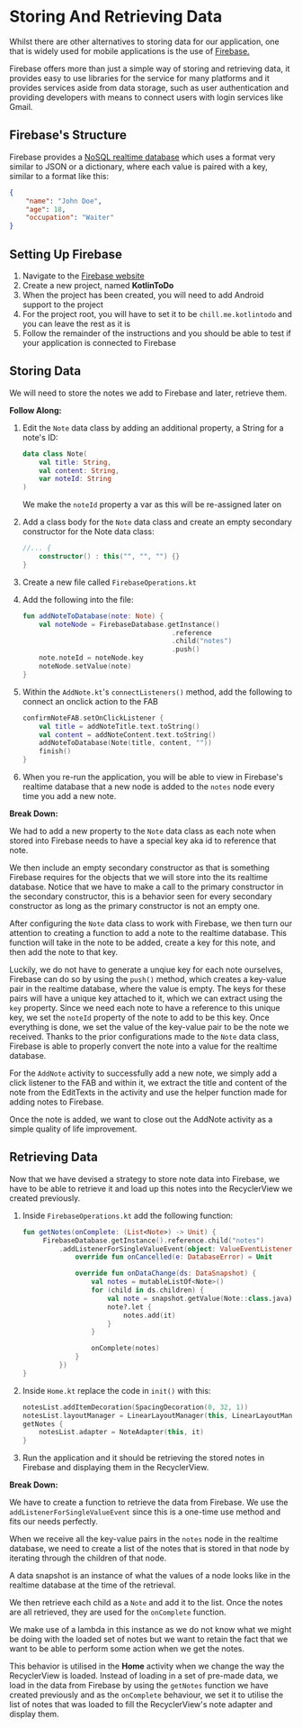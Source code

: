 # Storing And Retrieving Data
Whilst there are other alternatives to storing data for our application, one that is widely used for mobile applications is the use of [Firebase.](https://firebase.google.com/?)

Firebase offers more than just a simple way of storing and retrieving data, it provides easy to use libraries for the service for many platforms and it provides services aside from data storage, such as user authentication and providing developers with means to connect users with login services like Gmail.

## Firebase's Structure
Firebase provides a [NoSQL realtime database](https://firebase.google.com/docs/database/) which uses a format very similar to JSON or a dictionary, where each value is paired with a key, similar to a format like this:

```json
{
    "name": "John Doe",
    "age": 18,
    "occupation": "Waiter"
}
```

## Setting Up Firebase
1. Navigate to the [Firebase website](https://firebase.google.com/?)
2. Create a new project, named **KotlinToDo**
3. When the project has been created, you will need to add Android support to the project
4. For the project root, you will have to set it to be `chill.me.kotlintodo` and you can leave the rest as it is
5. Follow the remainder of the instructions and you should be able to test if your application is connected to Firebase

## Storing Data
We will need to store the notes we add to Firebase and later, retrieve them.

**Follow Along:**

1. Edit the `Note` data class by adding an additional property, a String for a note's ID:
   
   ```kotlin
   data class Note(
       val title: String, 
       val content: String,
       var noteId: String
   )
   ```

   We make the `noteId` property a var as this will be re-assigned later on

2. Add a class body for the `Note` data class and create an empty secondary constructor for the Note data class:
   
   ```kotlin
   //... {
       constructor() : this("", "", "") {}
   }
   ```

3. Create a new file called `FirebaseOperations.kt`
4. Add the following into the file:
   
   ```kotlin
   fun addNoteToDatabase(note: Note) {
       val noteNode = FirebaseDatabase.getInstance()
                                        .reference
                                        .child("notes")
                                        .push()
       note.noteId = noteNode.key
       noteNode.setValue(note)
   }
   ```

5. Within the `AddNote.kt`'s `connectListeners()` method, add the following to connect an onclick action to the FAB
   
   ```kotlin
   confirmNoteFAB.setOnClickListener {
       val title = addNoteTitle.text.toString()
       val content = addNoteContent.text.toString()
       addNoteToDatabase(Note(title, content, ""))
       finish()
   }
   ```

6. When you re-run the application, you will be able to view in Firebase's realtime database that a new node is added to the `notes` node every time you add a new note.

**Break Down:**

We had to add a new property to the `Note` data class as each note when stored into Firebase needs to have a special key aka id to reference that note.

We then include an empty secondary constructor as that is something Firebase requires for the objects that we will store into the its realtime database. Notice that we have to make a call to the primary constructor in the secondary constructor, this is a behavior seen for every secondary constructor as long as the primary constructor is not an empty one.

After configuring the `Note` data class to work with Firebase, we then turn our attention to creating a function to add a note to the realtime database. This function will take in the note to be added, create a key for this note, and then add the note to that key.

Luckily, we do not have to generate a unqiue key for each note ourselves, Firebase can do so by using the `push()` method, which creates a key-value pair in the realtime database, where the value is empty. The keys for these pairs will have a unique key attached to it, which we can extract using the `key` property. Since we need each note to have a reference to this unique key, we set the `noteId` property of the note to add to be this key. Once everything is done, we set the value of the key-value pair to be the note we received. Thanks to the prior configurations made to the `Note` data class, Firebase is able to properly convert the note into a value for the realtime database.

For the `AddNote` activity to successfully add a new note, we simply add a click listener to the FAB and within it, we extract the title and content of the note from the EditTexts in the activity and use the helper function made for adding notes to Firebase.

Once the note is added, we want to close out the AddNote activity as a simple quality of life improvement.

## Retrieving Data
Now that we have devised a strategy to store note data into Firebase, we have to be able to retrieve it and load up this notes into the RecyclerView we created previously. 

1. Inside `FirebaseOperations.kt` add the following function:
   
   ```kotlin
   fun getNotes(onComplete: (List<Note>) -> Unit) { 
        FirebaseDatabase.getInstance().reference.child("notes")
            .addListenerForSingleValueEvent(object: ValueEventListener {
                override fun onCancelled(e: DatabaseError) = Unit

                override fun onDataChange(ds: DataSnapshot) {
                    val notes = mutableListOf<Note>()
                    for (child in ds.children) {
                        val note = snapshot.getValue(Note::class.java)
                        note?.let {
                            notes.add(it)
                        }
                    }

                    onComplete(notes)
                }
            })
   }
    ```

2. Inside `Home.kt` replace the code in `init()` with this:
   
   ```kotlin
   notesList.addItemDecoration(SpacingDecoration(0, 32, 1))
   notesList.layoutManager = LinearLayoutManager(this, LinearLayoutManager.VERTICAL, false)
   getNotes {
       notesList.adapter = NoteAdapter(this, it)
   }
   ```

3. Run the application and it should be retrieving the stored notes in Firebase and displaying them in the RecyclerView.

**Break Down:**

We have to create a function to retrieve the data from Firebase. We use the `addListenerForSingleValueEvent` since this is a one-time use method and fits our needs perfectly.

When we receive all the key-value pairs in the `notes` node in the realtime database, we need to create a list of the notes that is stored in that node by iterating through the children of that node.

A data snapshot is an instance of what the values of a node looks like in the realtime database at the time of the retrieval.

We then retrieve each child as a `Note` and add it to the list. Once the notes are all retrieved, they are used for the `onComplete` function. 

We make use of a lambda in this instance as we do not know what we might be doing with the loaded set of notes but we want to retain the fact that we want to be able to perform some action when we get the notes.

This behavior is utilised in the **Home** activity when we change the way the RecyclerView is loaded. Instead of loading in a set of pre-made data, we load in the data from Firebase by using the `getNotes` function we have created previously and as the `onComplete` behaviour, we set it to utilise the list of notes that was loaded to fill the RecyclerView's note adapter and display them.